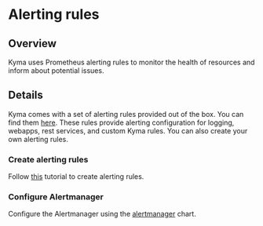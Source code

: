 # Alerting rules

## Overview

Kyma uses Prometheus alerting rules to monitor the health of resources and inform about potential issues.

## Details

Kyma comes with a set of alerting rules provided out of the box. You can find them [here](https://github.com/kyma-project/kyma/tree/master/resources/monitoring/charts/alertmanager/templates). These rules provide alerting configuration for logging, webapps, rest services, and custom Kyma rules. You can also create your own alerting rules.

### Create alerting rules

Follow [this](https://kyma-project.io/docs/components/monitoring/#tutorials-define-alerting-rules) tutorial to create alerting rules.


### Configure Alertmanager

Configure the Alertmanager using the [alertmanager](../alertmanager/README.md) chart.
